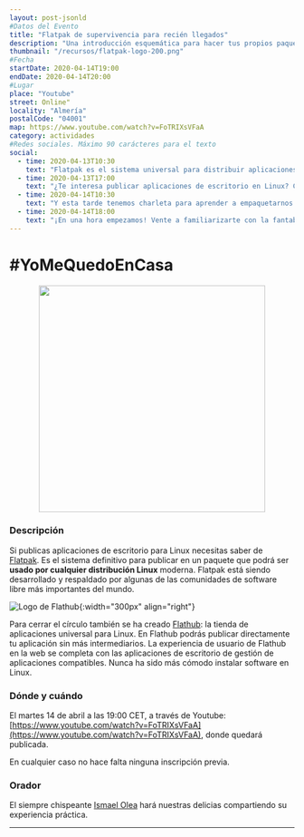 ```yaml
---
layout: post-jsonld
#Datos del Evento
title: "Flatpak de supervivencia para recién llegados"
description: "Una introducción esquemática para hacer tus propios paquetes de software compatibles con todos los Linux"
thumbnail: "/recursos/flatpak-logo-200.png"
#Fecha
startDate: 2020-04-14T19:00
endDate: 2020-04-14T20:00
#Lugar
place: "Youtube"
street: Online"
locality: "Almería"
postalCode: "04001"
map: https://www.youtube.com/watch?v=FoTRIXsVFaA
category: actividades
#Redes sociales. Máximo 90 carácteres para el texto
social:
  - time: 2020-04-13T10:30
    text: "Flatpak es el sistema universal para distribuir aplicaciones de escritorio en _cualquier_ Linux. Vente a conocerlo #YoMeQuedoEnCasa"
  - time: 2020-04-13T17:00
    text: "¿Te interesa publicar aplicaciones de escritorio en Linux? Con Flatpak el futuro es ahora y te lo explicamos mañana a las 19:00 #YoMeQuedoEnCasa"	
  - time: 2020-04-14T10:30
    text: "Y esta tarde tenemos charleta para aprender a empaquetarnos software con Flatpak #YoMeQuedoEnCasa"
  - time: 2020-04-14T18:00
    text: "¡En una hora empezamos! Vente a familiarizarte con la fantabulosa cosa que es Flatpak #YoMeQuedoEnCasa"
---
```


# \#YoMeQuedoEnCasa

<center><img src="https://hacklabalmeria.net/recursos/flatpak-truck.png" style="width: 400px"></center>

### Descripción

 Si publicas aplicaciones de escritorio para Linux necesitas saber de [Flatpak](https://flatpak.org/). Es el sistema definitivo para publicar en un paquete que podrá ser __usado por cualquier distribución Linux__ moderna. Flatpak está siendo desarrollado y respaldado por algunas de las comunidades de software libre más importantes del mundo.

![Logo de Flathub](https://flathub.org/assets/themes/flathub/flathub-logo-toolbar.svg){:width="300px" align="right"}

 Para cerrar el círculo también se ha creado [Flathub](https://flathub.org): la tienda de aplicaciones universal para Linux. En Flathub podrás publicar directamente tu aplicación sin más intermediarios. La experiencia de usuario de Flathub en la web se completa con las aplicaciones de escritorio de gestión de aplicaciones compatibles. Nunca ha sido más cómodo instalar software en Linux.

### Dónde y cuándo

El martes 14 de abril a las 19:00 CET, a través de Youtube: [https://www.youtube.com/watch?v=FoTRIXsVFaA](https://www.youtube.com/watch?v=FoTRIXsVFaA), donde quedará publicada.

En cualquier caso no hace falta ninguna inscripción previa.

### Orador

El siempre chispeante [Ismael Olea](https://twitter.com/olea) hará nuestras delicias compartiendo su experiencia práctica.

---

